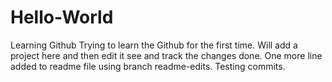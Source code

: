 # Hello-World
Learning Github
Trying to learn the Github for the first time. Will add a project here and then edit it see and track the changes done.
One more line added to readme file using branch readme-edits.
Testing commits.
